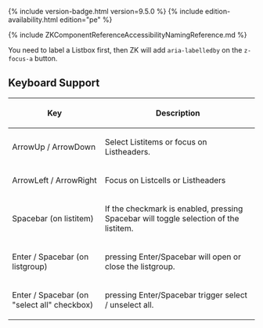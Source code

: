  {% include
version-badge.html version=9.5.0 %} {% include edition-availability.html edition="pe" %}

{% include ZKComponentReferenceAccessibilityNamingReference.md %}

You need to label a Listbox first, then ZK will add `aria-labelledby` on
the `z-focus-a` button.

## Keyboard Support

<table>
<thead>
<tr class="header">
<th><center>
<p>Key</p>
</center></th>
<th><center>
<p>Description</p>
</center></th>
</tr>
</thead>
<tbody>
<tr class="odd">
<td><p>ArrowUp / ArrowDown</p></td>
<td><p>Select Listitems or focus on Listheaders.</p></td>
</tr>
<tr class="even">
<td><p>ArrowLeft / ArrowRight</p></td>
<td><p>Focus on Listcells or Listheaders</p></td>
</tr>
<tr class="odd">
<td><p>Spacebar (on listitem)</p></td>
<td><p>If the checkmark is enabled, pressing Spacebar will toggle
selection of the listitem.</p></td>
</tr>
<tr class="even">
<td><p>Enter / Spacebar (on listgroup)</p></td>
<td><p>pressing Enter/Spacebar will open or close the
listgroup.</p></td>
</tr>
<tr class="odd">
<td><p>Enter / Spacebar (on "select all" checkbox)</p></td>
<td><p>pressing Enter/Spacebar trigger select / unselect all.</p></td>
</tr>
</tbody>
</table>
